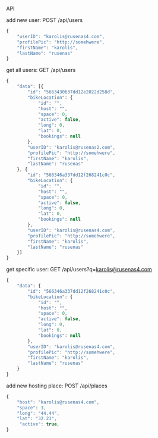 API


add new user: POST /api/users
```javascript
{
    "userID": "karolis@rusenas4.com",
    "profilePic": "http://somehwere",
    "firstName": "karolis",
    "lastName": "rusenas"
}
```

get all users: GET /api/users
```javascript
{
	"data": [{
		"id": "5663430637dd12e2022d258d",
		"bikeLocation": {
			"id": "",
			"host": "",
			"space": 0,
			"active": false,
			"long": 0,
			"lat": 0,
			"bookings": null
		},
		"userID": "karolis@rusenas2.com",
		"profilePic": "http://somehwere",
		"firstName": "karolis",
		"lastName": "rusenas"
	}, {
		"id": "566346a337dd12f268241c0c",
		"bikeLocation": {
			"id": "",
			"host": "",
			"space": 0,
			"active": false,
			"long": 0,
			"lat": 0,
			"bookings": null
		},
		"userID": "karolis@rusenas4.com",
		"profilePic": "http://somehwere",
		"firstName": "karolis",
		"lastName": "rusenas"
	}]
}
```


get specific user: GET /api/users?q=karolis@rusenas4.com
```javascript
{
	"data": {
		"id": "566346a337dd12f268241c0c",
		"bikeLocation": {
			"id": "",
			"host": "",
			"space": 0,
			"active": false,
			"long": 0,
			"lat": 0,
			"bookings": null
		},
		"userID": "karolis@rusenas4.com",
		"profilePic": "http://somehwere",
		"firstName": "karolis",
		"lastName": "rusenas"
	}
}
```


add new hosting place: POST /api/places
```javascript
{
    "host": "karolis@rusenas4.com",
    "space": 3,
    "long": "44.44",
    "lat": "32.23",
     "active": true,
}
```